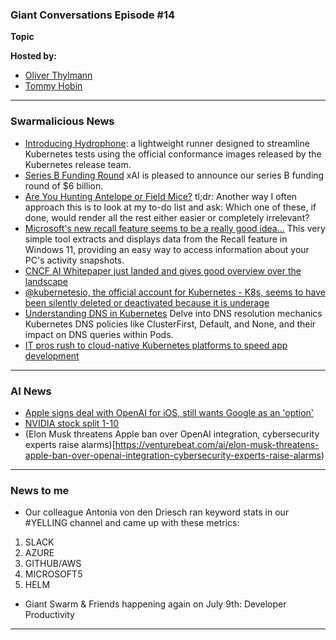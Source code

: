 ### Giant Conversations Episode #14

**Topic** 


**Hosted by:** 

* [Oliver Thylmann](https://twitter.com/othylmann)
* [Tommy Hobin](https://twitter.com/tommyhobin)

------------------------------------------------------------------------------------------------------------------------------
### Swarmalicious News 

- [Introducing Hydrophone](https://www.kubernetes.dev/blog/2024/05/23/introducing-hydrophone/): a lightweight runner designed to streamline Kubernetes tests using the official conformance images released by the Kubernetes release team.
- [Series B Funding Round](https://x.ai/blog/series-b) xAI is pleased to announce our series B funding round of $6 billion.
- [Are You Hunting Antelope or Field Mice?](https://tim.blog/2024/05/02/are-you-hunting-antelope-or-field-mice/) tl;dr: Another way I often approach this is to look at my to-do list and ask: Which one of these, if done, would render all the rest either easier or completely irrelevant?
- [Microsoft's new recall feature seems to be a really good idea...](https://github.com/xaitax/TotalRecall) This very simple tool extracts and displays data from the Recall feature in Windows 11, providing an easy way to access information about your PC's activity snapshots.
- [CNCF AI Whitepaper just landed and gives good overview over the landscape](https://www.cncf.io/wp-content/uploads/2024/03/cloud_native_ai24_031424a-2.pdf)
- [@kubernetesio, the official account for Kubernetes - K8s, seems to have been silently deleted or deactivated because it is underage](https://x.com/dixie3flatline/status/1794407971939832188?s=46&t=7YF3BmjvKQLS6W7YYv3i_g)
- [Understanding DNS in Kubernetes](https://povilasv.me/understanding-dns-in-kubernetes/) Delve into DNS resolution mechanics Kubernetes DNS policies like ClusterFirst, Default, and None, and their impact on DNS queries within Pods. 
- [IT pros rush to cloud-native Kubernetes platforms to speed app development](https://blocksandfiles.com/2024/06/10/kubernetes-vm-research/)

------------------------------------------------------------------------------------------------------------------------------
### AI News 

- [Apple signs deal with OpenAI for iOS, still wants Google as an 'option'](https://www.androidauthority.com/apple-signs-deal-openai-iphones-3446254/)
- [NVIDIA stock split 1-10](https://apnews.com/article/nvidia-ai-507372e976ad788900202eda054b86f4)
- (Elon Musk threatens Apple ban over OpenAI integration, cybersecurity experts raise alarms)[https://venturebeat.com/ai/elon-musk-threatens-apple-ban-over-openai-integration-cybersecurity-experts-raise-alarms)

------------------------------------------------------------------------------------------------------------------------------

### News to me 

- Our colleague Antonia von den Driesch ran keyword stats in our #YELLING channel and came up with these metrics:  
1. SLACK
2. AZURE
3. GITHUB/AWS
4. MICROSOFT5
5. HELM
- Giant Swarm & Friends happening again on July 9th: Developer Productivity

------------------------------------------------------------------------------------------------------------------------------

